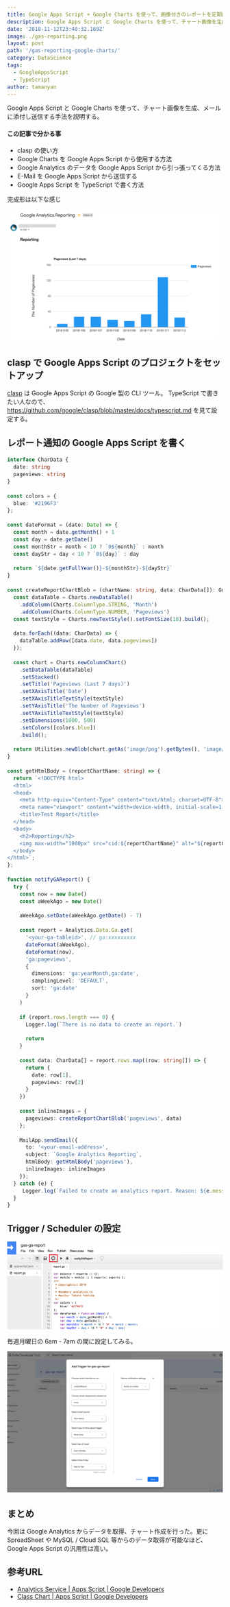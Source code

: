 ```yaml
---
title: Google Apps Script + Google Charts を使って、画像付きのレポートを定期的に送信する
description: Google Apps Script と Google Charts を使って、チャート画像を生成、メールに添付し送信する手法を説明する。
date: '2018-11-12T23:40:32.169Z'
image: ./gas-reporting.png
layout: post
path: '/gas-reporting-google-charts/'
category: DataScience
tags:
  - GoogleAppsScript
  - TypeScript
author: tamanyan
---
```


Google Apps Script と Google Charts を使って、チャート画像を生成、メールに添付し送信する手法を説明する。

#### この記事で分かる事

- clasp の使い方
- Google Charts を Google Apps Script から使用する方法
- Google Analytics のデータを Google Apps Script から引っ張ってくる方法
- E-Mail を Google Apps Script から送信する
- Google Apps Script を TypeScript で書く方法

完成形は以下な感じ

<!--more-->

![Google Apps Script からのメール](./email-result.png)

## clasp で Google Apps Script のプロジェクトをセットアップ

[clasp](https://github.com/google/clasp) は Google Apps Script の Google 製の CLI ツール。
TypeScript で書きたい人なので、https://github.com/google/clasp/blob/master/docs/typescript.md を見て設定する。

## レポート通知の Google Apps Script を書く

```typescript
interface CharData {
  date: string
  pageviews: string
}

const colors = {
  blue: '#2196F3'
};

const dateFormat = (date: Date) => {
  const month = date.getMonth() + 1
  const day = date.getDate()
  const monthStr = month < 10 ? `0${month}` : month
  const dayStr = day < 10 ? `0${day}` : day

  return `${date.getFullYear()}-${monthStr}-${dayStr}`
}

const createReportChartBlob = (chartName: string, data: CharData[]): GoogleAppsScript.Base.Blob => {
  const dataTable = Charts.newDataTable()
    .addColumn(Charts.ColumnType.STRING, 'Month')
    .addColumn(Charts.ColumnType.NUMBER, 'Pageviews')
  const textStyle = Charts.newTextStyle().setFontSize(18).build();

  data.forEach((data: CharData) => {
    dataTable.addRow([data.date, data.pageviews])
  });

  const chart = Charts.newColumnChart()
    .setDataTable(dataTable)
    .setStacked()
    .setTitle('Pageviews (Last 7 days)')
    .setXAxisTitle('Date')
    .setXAxisTitleTextStyle(textStyle)
    .setYAxisTitle('The Number of Pageviews')
    .setYAxisTitleTextStyle(textStyle)
    .setDimensions(1000, 500)
    .setColors([colors.blue])
    .build();

  return Utilities.newBlob(chart.getAs('image/png').getBytes(), 'image/png', chartName)
}

const getHtmlBody = (reportChartName: string) => {
  return `<!DOCTYPE html>
  <html>
  <head>
    <meta http-equiv="Content-Type" content="text/html; charset=UTF-8">
    <meta name="viewport" content="width=device-width, initial-scale=1.0">
    <title>Test Report</title>
  </head>
  <body>
    <h2>Reporting</h2>
    <img max-width="1000px" src="cid:${reportChartName}" alt="${reportChartName}" />
  </body>
</html>`;
};

function notifyGAReport() {
  try {
    const now = new Date()
    const aWeekAgo = new Date()

    aWeekAgo.setDate(aWeekAgo.getDate() - 7)

    const report = Analytics.Data.Ga.get(
      '<your-ga-tableid>', // ga:xxxxxxxxx
      dateFormat(aWeekAgo),
      dateFormat(now),
      'ga:pageviews',
      {
        dimensions: 'ga:yearMonth,ga:date',
        samplingLevel: 'DEFAULT',
        sort: 'ga:date'
      }
    )

    if (report.rows.length === 0) {
      Logger.log(`There is no data to create an report.`)

      return
    }

    const data: CharData[] = report.rows.map((row: string[]) => {
      return {
        date: row[1],
        pageviews: row[2]
      }
    })

    const inlineImages = {
      pageviews: createReportChartBlob('pageviews', data)
    };

    MailApp.sendEmail({
      to: '<your-email-address>',
      subject: `Google Analytics Reporting`,
      htmlBody: getHtmlBody('pageviews'),
      inlineImages: inlineImages
    });
  } catch (e) {
     Logger.log(`Failed to create an analytics report. Reason: ${e.message}`)
  }
}
```

## Trigger / Scheduler の設定

![Trigger 設定ボタン](./trigger-button.png)

毎週月曜日の 6am - 7am の間に設定してみる。

![Trigger の設定](./trigger-configure.png)


## まとめ

今回は Google Analytics からデータを取得、チャート作成を行った。更に SpreadSheet や MySQL / Cloud SQL 等からのデータ取得が可能なほど、Google Apps Script の汎用性は高い。

## 参考URL

- [Analytics Service | Apps Script | Google Developers](https://developers.google.com/apps-script/advanced/analytics)
- [Class Chart | Apps Script | Google Developers](https://developers.google.com/apps-script/advanced/analytics)
